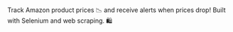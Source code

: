 Track Amazon product prices 📉 and receive alerts when prices drop! Built with Selenium and web scraping. 🛍️
